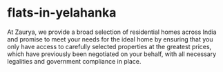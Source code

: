 # flats-in-yelahanka
At Zaurya, we provide a broad selection of residential homes across India and promise to meet your needs for the ideal home by ensuring that you only have access to carefully selected properties at the greatest prices, which have previously been negotiated on your behalf, with all necessary legalities and government compliance in place. 
